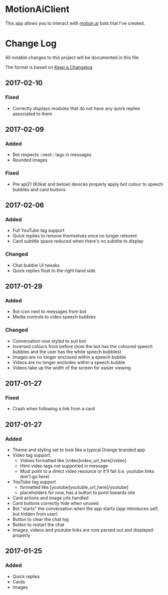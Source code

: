# MotionAiClient

This app allows you to interact with [motion.ai](https://www.motion.ai/) bots that I've created.

# Change Log
All notable changes to this project will be documented in this file.

The format is based on [Keep a Changelog](http://keepachangelog.com/)

## 2017-02-10
### Fixed
- Correctly displays modules that do not have any quick replies associated to them

## 2017-02-09
### Added
- Bot respects ::next:: tags in messages
- Rounded images

### Fixed
- Pre api21 (Kitkat and below) devices properly apply bot colour to speech bubbles and card buttons

## 2017-02-06
### Added
- Full YouTube tag support
- Quick replies to remove themselves once no longer relevent
- Card subtitle space reduced when there's no subtitle to display
### Changed
- Chat bubble UI tweaks
- Quick replies float to the right hand side

## 2017-01-29
### Added
- Bot icon next to messages from bot
- Media controls to video speech bubbles
### Changed
- Conversation now styled to suit bot
- Inversed colours from before (now the bot has the coloured speech bubbles and the user has the white speech bubbles)
- Images are no longer enclosed within a speech bubble
- Videos are no longer enclodes within a speech bubble
- Videos take up the width of the screen for easier viewing


## 2017-01-27
### Fixed
- Crash when following a link from a card

## 2017-01-27
### Added
- Theme and styling set to look like a typical Orange branded app
- Video tag support.
	- Vidoes formatted like [video]video_url_here[/video]
	- Html video tags not supported in message
	- Must point to a direct video resource or it'll fail (i.e. youtube links don't go here)
- YouTube tag support
	- formatted like [youtube]youtuble_url_here[/youtube]
	- placeholders for now, has a button to point towards site
- Card actions and image urls handled
- Card buttons correctly hide when unused
- Bot "starts" the conversation when the app starts (app introduces self, but hidden from user)
- Button to clear the chat log
- Button to restart the chat
- Images, videos and youtube links are now parsed out and displayed properly


## 2017-01-25
### Added
- Quick replies
- Cards
- Images

